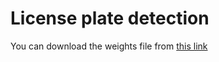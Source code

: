 # License plate detection

You can download the weights file from [this link](https://drive.google.com/file/d/1vXjIoRWY0aIpYfhj3TnPUGdmJoHnWaOc/)
